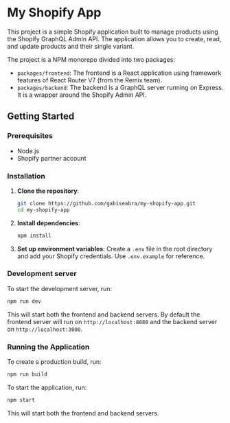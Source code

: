 # My Shopify App

This project is a simple Shopify application built to manage products using the Shopify GraphQL Admin API.
The application allows you to create, read, and update products and their single variant.

The project is a NPM monorepo divided into two packages:
- `packages/frontend`: The frontend is a React application using framework features of React Router V7 (from the Remix team).
- `packages/backend`: The backend is a GraphQL server running on Express. It is a wrapper around the Shopify Admin API.

## Getting Started

### Prerequisites

- Node.js
- Shopify partner account

### Installation

1. **Clone the repository**:
   ```bash
   git clone https://github.com/gabiseabra/my-shopify-app.git
   cd my-shopify-app
   ```

2. **Install dependencies**:
   ```bash
   npm install
   ```

3. **Set up environment variables**:
   Create a `.env` file in the root directory and add your Shopify credentials. Use `.env.example` for reference.

### Development server

To start the development server, run:

```bash
npm run dev
```

This will start both the frontend and backend servers.
By default the frontend server will run on `http://localhost:8080` and the backend server on `http://localhost:3000`.

### Running the Application

To create a production build, run:

```bash
npm run build
```

To start the application, run:

```bash
npm start
```

This will start both the frontend and backend servers.
